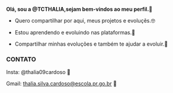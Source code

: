 **Olá, sou a @TCTHALIA,sejam bem-vindos ao meu perfil.💞️**

- Quero compartilhar por aqui, meus projetos e evoluçẽs.🤓
  
- Estou aprendendo e evoluindo nas plataformas.🤠
  
- Compartilhar minhas evoluções e também te ajudar a evoluir.💟
  
### CONTATO
  
  Insta: @thalia09cardoso 💜
  
  Gmail: thalia.silva.cardoso@escola.pr.go.br 💙
